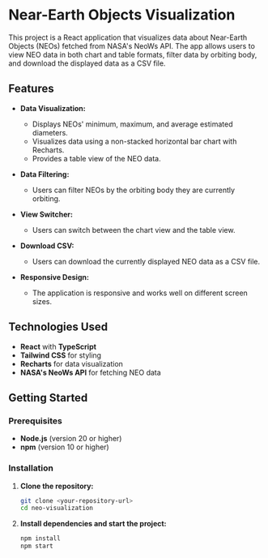 # Near-Earth Objects Visualization

This project is a React application that visualizes data about Near-Earth Objects (NEOs) fetched from NASA's NeoWs API. The app allows users to view NEO data in both chart and table formats, filter data by orbiting body, and download the displayed data as a CSV file.

## Features

- **Data Visualization:**

  - Displays NEOs' minimum, maximum, and average estimated diameters.
  - Visualizes data using a non-stacked horizontal bar chart with Recharts.
  - Provides a table view of the NEO data.

- **Data Filtering:**

  - Users can filter NEOs by the orbiting body they are currently orbiting.

- **View Switcher:**

  - Users can switch between the chart view and the table view.

- **Download CSV:**

  - Users can download the currently displayed NEO data as a CSV file.

- **Responsive Design:**
  - The application is responsive and works well on different screen sizes.

## Technologies Used

- **React** with **TypeScript**
- **Tailwind CSS** for styling
- **Recharts** for data visualization
- **NASA's NeoWs API** for fetching NEO data

## Getting Started

### Prerequisites

- **Node.js** (version 20 or higher)
- **npm** (version 10 or higher)

### Installation

1. **Clone the repository:**

   ```bash
   git clone <your-repository-url>
   cd neo-visualization
   ```
2. **Install dependencies and start the project:**
   ```bash
   npm install
   npm start
   ```
